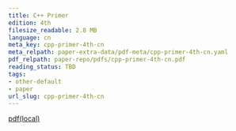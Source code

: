 ```yaml
---
title: C++ Primer
edition: 4th
filesize_readable: 2.8 MB
language: cn
meta_key: cpp-primer-4th-cn
meta_relpath: paper-extra-data/pdf-meta/cpp-primer-4th-cn.yaml
pdf_relpath: paper-repo/pdfs/cpp-primer-4th-cn.pdf
reading_status: TBD
tags:
- other-default
- paper
url_slug: cpp-primer-4th-cn
---
```


[pdf(local)](../../paper-repo/pdfs/cpp-primer-4th-cn.pdf)

